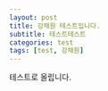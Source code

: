 ```yaml
---
layout: post
title: 강채원 테스트입니다.
subtitle: 테스트테스트
categories: test
tags: [test, 강채원]
---
```


테스트로 올립니다.